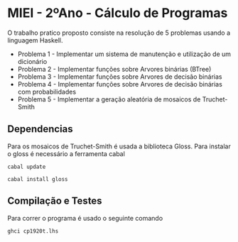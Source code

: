 # MIEI - 2ºAno - Cálculo de Programas

O trabalho pratico proposto consiste na resolução de 5 problemas usando a linguagem Haskell.

* Problema 1 - Implementar um sistema de manutenção e utilização de um dicionário
* Problema 2 - Implementar funções sobre Arvores binárias (BTree)
* Problema 3 - Implementar funções sobre Arvores de decisão binárias
* Problema 4 - Implementar funções sobre Arvores de decisão binárias com probabilidades 
* Problema 5 - Implementar a geração aleatória de mosaicos de Truchet-Smith


## Dependencias

Para os mosaicos de Truchet-Smith é usada a biblioteca Gloss. Para instalar o gloss é necessário a ferramenta cabal

```
cabal update
```

```
cabal install gloss
```

## Compilação e Testes

Para correr o programa é usado o seguinte comando

```
ghci cp1920t.lhs
```